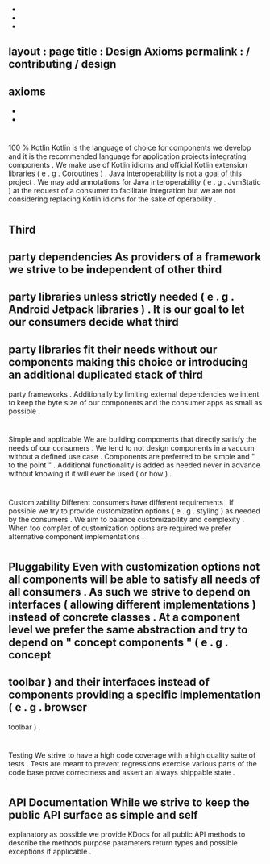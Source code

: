 -
-
-
layout
:
page
title
:
Design
Axioms
permalink
:
/
contributing
/
design
-
axioms
-
-
-
#
#
100
%
Kotlin
Kotlin
is
the
language
of
choice
for
components
we
develop
and
it
is
the
recommended
language
for
application
projects
integrating
components
.
We
make
use
of
Kotlin
idioms
and
official
Kotlin
extension
libraries
(
e
.
g
.
Coroutines
)
.
Java
interoperability
is
not
a
goal
of
this
project
.
We
may
add
annotations
for
Java
interoperability
(
e
.
g
.
JvmStatic
)
at
the
request
of
a
consumer
to
facilitate
integration
but
we
are
not
considering
replacing
Kotlin
idioms
for
the
sake
of
operability
.
#
#
Third
-
party
dependencies
As
providers
of
a
framework
we
strive
to
be
independent
of
other
third
-
party
libraries
unless
strictly
needed
(
e
.
g
.
Android
Jetpack
libraries
)
.
It
is
our
goal
to
let
our
consumers
decide
what
third
-
party
libraries
fit
their
needs
without
our
components
making
this
choice
or
introducing
an
additional
duplicated
stack
of
third
-
party
frameworks
.
Additionally
by
limiting
external
dependencies
we
intent
to
keep
the
byte
size
of
our
components
and
the
consumer
apps
as
small
as
possible
.
#
#
Simple
and
applicable
We
are
building
components
that
directly
satisfy
the
needs
of
our
consumers
.
We
tend
to
not
design
components
in
a
vacuum
without
a
defined
use
case
.
Components
are
preferred
to
be
simple
and
"
to
the
point
"
.
Additional
functionality
is
added
as
needed
never
in
advance
without
knowing
if
it
will
ever
be
used
(
or
how
)
.
#
#
Customizability
Different
consumers
have
different
requirements
.
If
possible
we
try
to
provide
customization
options
(
e
.
g
.
styling
)
as
needed
by
the
consumers
.
We
aim
to
balance
customizability
and
complexity
.
When
too
complex
of
customization
options
are
required
we
prefer
alternative
component
implementations
.
#
#
Pluggability
Even
with
customization
options
not
all
components
will
be
able
to
satisfy
all
needs
of
all
consumers
.
As
such
we
strive
to
depend
on
interfaces
(
allowing
different
implementations
)
instead
of
concrete
classes
.
At
a
component
level
we
prefer
the
same
abstraction
and
try
to
depend
on
"
concept
components
"
(
e
.
g
.
concept
-
toolbar
)
and
their
interfaces
instead
of
components
providing
a
specific
implementation
(
e
.
g
.
browser
-
toolbar
)
.
#
#
Testing
We
strive
to
have
a
high
code
coverage
with
a
high
quality
suite
of
tests
.
Tests
are
meant
to
prevent
regressions
exercise
various
parts
of
the
code
base
prove
correctness
and
assert
an
always
shippable
state
.
#
#
API
Documentation
While
we
strive
to
keep
the
public
API
surface
as
simple
and
self
-
explanatory
as
possible
we
provide
KDocs
for
all
public
API
methods
to
describe
the
methods
purpose
parameters
return
types
and
possible
exceptions
if
applicable
.
